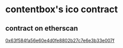 # contentbox's ico contract

## contract on etherscan
[0x63f584fa56e60e4d0fe8802b27c7e6e3b33e007f](https://etherscan.io/address/0x63f584fa56e60e4d0fe8802b27c7e6e3b33e007f#code)
